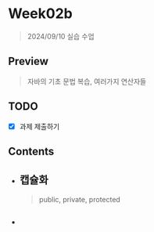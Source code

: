 # Week02b

> 2024/09/10 실습 수업  

## Preview

> 자바의 기초 문법 복습, 여러가지 연산자들  

## TODO

- [x] 과제 제출하기

## Contents

- ## 캡슐화

    > public, private, protected

- ## 

    > 